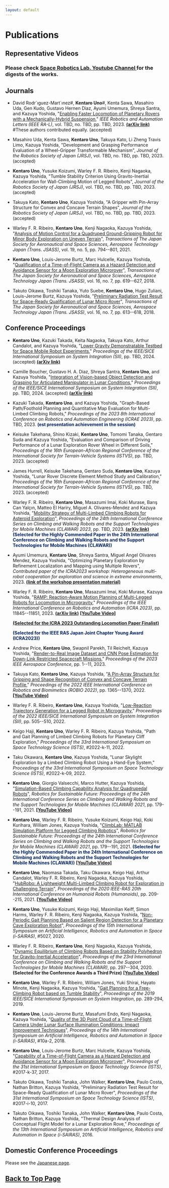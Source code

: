 ```yaml
---
layout: default
---
```


# Publications

## Representative Videos

### Please check <a href="https://www.youtube.com/@spaceroboticslab" target="_blank"> Space Robotics Lab. Youtube Channel </a> for the digests of the works.

## Journals

* David Rodr´ıguez-Mart´ınez#, **Kentaro Uno**#, Kenta Sawa, Masahiro Uda, Gen Kudo, Gustavo Hernen Diaz, Ayumi Umemura, Shreya Santra, and Kazuya Yoshida, "<a href="https://arxiv.org/pdf/2307.04494.pdf" target="_blank">Enabling Faster Locomotion of Planetary Rovers with a Mechanically-Hybrid Suspension</a>," _IEEE Robotics and Automation Letters (IEEE RA-L)_, vol. TBD, no. TBD, pp. TBD, 2023. **<a href="https://arxiv.org/pdf/2307.04494.pdf" target="_blank">(arXiv link)</a>** #These authors contributed equally. (accepted)

* Masahiro Uda, Kenta Sawa, **Kentaro Uno**, Takuya Kato, Li Zheng Travis Limo, Kazuya Yoshida, "Development and Grasping Performance Evaluation of a Wheel-Gripper Transformable Mechanism", _Journal of the Robotics Society of Japan (JRSJ)_, vol. TBD, no. TBD, pp. TBD, 2023. (accepted)

* **Kentaro Uno**, Yusuke Koizumi, Warley F. R. Ribeiro, Kenji Nagaoka, Kazuya Yoshida, "Tumble Stability Criterion Using Gravito-Inertial Acceleration for Wall-Climbing Motion of Legged Robots", _Journal of the Robotics Society of Japan (JRSJ)_, vol. TBD, no. TBD, pp. TBD, 2023. (accepted)

* Takuya Kato, **Kentaro Uno**, Kazuya Yoshida, "A Gripper with Pin-Array Structure for Convex and Concave Terrain Shapes", _Journal of the Robotics Society of Japan (JRSJ)_, vol. TBD, no. TBD, pp. TBD, 2023. (accepted)

* Warley F. R. Ribeiro, **Kentaro Uno**, Kenji Nagaoka, Kazuya Yoshida, "<a href="https://www.jstage.jst.go.jp/article/tastj/19/5/19_19.794/_article" target="_blank">Analysis of Motion Control for a Quadruped Ground-Gripping Robot for Minor Body Exploration on Uneven Terrain</a>", _Transactions of The Japan Society for Aeronautical and Space Sciences, Aerospace Technology Japan (Trans. JSASS)_, vol. 19, no. 5, pp. 794--801, 2021.

* **Kentaro Uno**, Louis-Jerome Burtz, Marc Hulcelle, Kazuya Yoshida, "<a href="https://www.jstage.jst.go.jp/article/tastj/16/7/16_619/_article/-char/en" target="_blank">Qualification of a Time-of-Flight Camera as a Hazard Detection and Avoidance Sensor for a Moon Exploration Microrover</a>", _Transactions of The Japan Society for Aeronautical and Space Sciences, Aerospace Technology Japan (Trans. JSASS)_, vol. 16, no. 7, pp. 619--627, 2018.

* Takuto Oikawa, Toshiki Tanaka, Yuto Suebe, **Kentaro Uno**, Hugo Zuliani, Louis-Jerome Burtz, Kazuya Yoshida, "<a href="https://www.jstage.jst.go.jp/article/tastj/16/7/16_613/_article/-char/en" target="_blank">Preliminary Radiation Test Result for Space-Ready Qualification of Lunar Micro Rover</a>", _Transactions of The Japan Society for Aeronautical and Space Sciences, Aerospace Technology Japan (Trans. JSASS)_, vol. 16, no. 7, pp. 613--618, 2018.

## Conference Proceedings

<!-- * Taku Okawara, Kenji Koide, Shuji Oishi, Masashi Yokozuka, Atsuhiko Banno, Kentaro Uno, and Kazuya Yoshida, "Tightly-Coupled LiDAR-IMU-Wheel Odometry with Online Calibration of a Kinematic Model for Skid-Steering Robots," *Proceedings of the 2024 IEEE International Conference on Robotics and Automation (ICRA)*, pp. TBD, 2024. **<a href="https://arxiv.org/pdf/xxxx.yyyyy.pdf" target="_blank">(arXiv link)</a>** -->

<!-- * Antoine Richard^1, Junnosuke Kamohara^1, Kentaro Uno, Shreya Santra, Dave van der Meer, Miguel Olivares-Mendez, and Kazuya Yoshida, "OmniLRS: A Photorealistic Simulator for Lunar Robotics," *Proceedings of the 2024 IEEE International Conference on Robotics and Automation (ICRA)*, pp. TBD, 2024. **<a href="https://arxiv.org/pdf/xxxx.yyyyy.pdf" target="_blank">(arXiv link)</a>** (1: Equal contribution) -->

* **Kentaro Uno**, Kazuki Takada, Keita Nagaoka, Takuya Kato, Arthur Candalot, and Kazuya Yoshida, "<a href="https://arxiv.org/pdf/2309.10268v1.pdf" target="_blank">Lower Gravity Demonstratable Testbed for Space Mobile Robot Experiments</a>,"  *Proceedings of the IEEE/SICE International Symposium on System Integration (SII)*, pp. TBD, 2024. (accepted) **<a href="https://arxiv.org/abs/2309.10268" target="_blank">(arXiv link)</a>**

* Camille Boucher, Gustavo H. A. Diaz, Shreya Santra, **Kentaro Uno**, and Kazuya Yoshida, "<a href="https://arxiv.org/abs/2309.01055" target="_blank">Integration of Vision-based Object Detection and Grasping for Articulated Manipulator in Lunar Conditions</a>," *Proceedings of the IEEE/SICE International Symposium on System Integration (SII)*, pp. TBD, 2024. (accepted) **<a href="https://arxiv.org/abs/2309.01055" target="_blank">(arXiv link)</a>**

* Kazuki Takada, **Kentaro Uno**, and Kazuya Yoshida, "Graph-Based Path/Foothold Planning and Quantitative Map Evaluation for Multi-Limbed Climbing Robots," *Proceedings of the 2023 8th International Conference on Robotics and Automation Engineering (ICRAE 2023)*, pp. TBD, 2023. **<span style="color: #002266">(est presentation achievement in the session)</span>**

* Keisuke Takehana, Shino Kizaki, **Kentaro Uno**, Tomomi Tanaka, Gentaro Suda and Kazuya Yoshida, "Evaluation and Comparison of Driving Performance of a Lunar Exploration Rover Wheel in Different Soils," *Proceedings of the 16th European-African Regional Conference of the International Society for Terrain-Vehicle Systems (ISTVS)*, pp. TBD, 2023. (accepted)

* James Hurrell, Keisuke Takehana, Gentaro Suda, **Kentaro Uno**, Kazuya Yoshida, "Lunar Rover Discrete Element Method Study and Calibration," *Proceedings of the 16th European-African Regional Conference of the International Society for Terrain-Vehicle Systems (ISTVS)*, pp. TBD, 2023. (accepted)

<!-- * James Hurrell, Keisuke Takehana, **Kentaro Uno**, Kazuya Yoshida, "Lunar Rover Terramechanics Simulation Study," *Proceedings of the 74th International Astronautical Congress (IAC)*, pp. TBD, 2023. -->

* Warley F. R. Ribeiro, **Kentaro Uno**, Masazumi Imai, Koki Murase, Barış Can Yalçın, Matteo El Hariry, Miguel A. Olivares-Mendez and Kazuya Yoshida, "<a href="https://arxiv.org/pdf/2306.07688.pdf" target="_blank">Mobility Strategy of Multi-Limbed Climbing Robots for Asteroid Exploration</a>", *Proceedings of the 24th International Conference Series on Climbing and Walking Robots and the Support Technologies for Mobile Machines (CLAWAR) 2023*, pp. TBD, 2023. **<a href="https://arxiv.org/abs/2306.07688" target="_blank">(arXiv link)</a>** **<span style="color: #002266">(Selected for the Highly Commended Paper in the 24th International Conference on Climbing and Walking Robots and the Support Technologies for Mobile Machines (CLAWAR))</span>**

* Ayumi Umemura, **Kentaro Uno**, Shreya Santra, Miguel Angel Olivares Mendez, Kazuya Yoshida, "Optimizing Planetary Exploration by Refinement Localization and Mapping using Multiple Rovers", *Contributed paper of the ICRA2023 workshop: Heterogeneous multi-robot cooperation for exploration and science in extreme environments*, 2023. **<a href="https://drive.google.com/file/d/10JRqLc0sMEBdbQs2Prm8IGE5pU9_qIOQ/view" target="_blank">(link of the workshop presentation material)</a>**

* Warley F. R. Ribeiro, **Kentaro Uno**, Masazumi Imai, Koki Murase, Kazuya Yoshida, "<a href="https://ieeexplore.ieee.org/stamp/stamp.jsp?arnumber=10161185" target="_blank">RAMP: Reaction-Aware Motion Planning of Multi-Legged Robots for Locomotion in Microgravity</a>," *Proceedings of the IEEE International Conference on Robotics and Automation (ICRA 2023)*, pp. 11845--11851, 2023. **<a href="https://arxiv.org/abs/2301.07996" target="_blank">(arXiv link)</a>**  **<a href="https://youtu.be/M-kWp0qJOTI?feature=shared" target="_blank">[YouTube Video]</a>**


    **<a href="https://www.icra2023.org/awards-finalists" target="_blank">(Selected for the ICRA 2023 Outstanding Locomotion Paper Finalist)</a>** 
    
    **<span style="color: #002266">(Selected for the IEEE RAS Japan Joint Chapter Young Award (ICRA2023))</span>** 

* Andrew Price, **Kentaro Uno**, Swapnil Parekh, Til Reichelt, Kazuya Yoshida, "<a href="https://ieeexplore.ieee.org/document/10115874" target="_blank">Render-to-Real Image Dataset and CNN Pose Estimation for Down-Link Restricted Spacecraft Missions</a>," *Proceedings of the 2023 IEEE Aerospace Conference*, pp. 1--11, 2023.

* Takuya Kato, **Kentaro Uno**, Kazuya Yoshida, "<a href="https://ieeexplore.ieee.org/document/10011858" target="_blank">A Pin-Array Structure for Gripping and Shape Recognition of Convex and Concave Terrain Profile</a>," *Proceedings of the 2022 IEEE International Conference on Robotics and Biomimetics (ROBIO 2022)*, pp. 1365--1370, 2022. **<a href="https://youtu.be/dWo28Nl5jgE?feature=shared" target="_blank">[YouTube Video]</a>**

* Warley F. R. Ribeiro, **Kentaro Uno**, Kazuya Yoshida, "<a href="https://ieeexplore.ieee.org/document/9708772" target="_blank">Low-Reaction Trajectory Generation for a Legged Robot in Microgravity</a>," *Proceedings of the 2022 IEEE/SICE International Symposium on System Integration (SII)*, pp. 505--510, 2022.

* Keigo Haji, **Kentaro Uno**, Warley F. R. Ribeiro, Kazuya Yoshida, "Path and Gait Planning of Limbed Climbing Robots for Planetary Cliff Exploration," *Proceedings of the 33rd International Symposium on Space Technology Science (ISTS)*, #2022-k-11, 2022.

* Taku Okawara, **Kentaro Uno**, Kazuya Yoshida, "Lunar Skylight Exploration by a Limbed Climbing Robot Using a Hand-Eye System," *Proceedings of the 33rd International Symposium on Space Technology Science (ISTS)*, #2022-k-09, 2022.

* **Kentaro Uno**, Giorgio Valsecchi, Marco Hutter, Kazuya Yoshida, "<a href="https://doi.org/10.1007/978-3-030-86294-7_16" target="_blank">Simulation-Based Climbing Capability Analysis for Quadrupedal Robots</a>", *Robotics for Sustainable Future: Proceedings of the 24th International Conference Series on Climbing and Walking Robots and the Support Technologies for Mobile Machines (CLAWAR) 2021*, pp. 179--191, 2021. **<a href="https://www.youtube.com/watch?v=dEEmm8hlXPU" target="_blank">[YouTube Video]</a>**

* **Kentaro Uno**, Warley F. R. Ribeiro, Yusuke Koizumi, Keigo Haji, Koki Kurihara, William Jones, Kazuya Yoshida, "[ClimbLab: MATLAB Simulation Platform for Legged Climbing Robotics](https://doi.org/10.1007/978-3-030-86294-7_20)", *Robotics for Sustainable Future: Proceedings of the 24th International Conference Series on Climbing and Walking Robots and the Support Technologies for Mobile Machines (CLAWAR) 2021*, pp. 179--191, 2021. **<span style="color: #002266">(Selected for the Highly Commended Paper in the 24th International Conference on Climbing and Walking Robots and the Support Technologies for Mobile Machines (CLAWAR))</span>** **<a href="https://www.youtube.com/watch?v=nNB8uTTsJJg" target="_blank">[YouTube Video]</a>**

* **Kentaro Uno**, Naomasa Takada, Taku Okawara, Keigo Haji, Arthur Candalot, Warley F. R. Ribeiro, Kenji Nagaoka, Kazuya Yoshida, "<a href="https://ieeexplore.ieee.org/document/9555799" target="_blank">HubRobo: A Lightweight Multi-Limbed Climbing Robot for Exploration in Challenging Terrain</a>", *Proceedings of the 2020 IEEE-RAS 20th International Conference on Humanoid Robots (Humanoids)*, pp. 209--215, 2021. **<a href="https://youtu.be/CZyJCvOKx9A?feature=shared" target="_blank">[YouTube Video]</a>**

* **Kentaro Uno**, Yusuke Koizumi, Keigo Haji, Maximilian Keiff, Simon Harms, Warley F. R. Ribeiro, Kenji Nagaoka, Kazuya Yoshida, "<a href="https://www.hou.usra.edu/meetings/isairas2020fullpapers/pdf/5027.pdf" target="_blank">Non-Periodic Gait Planning Based on Salient Region Detection for a Planetary Cave Exploration Robot</a>", *Proceedings of the 15th International Symposium on Artificial Intelligence, Robotics and Automation in Space (i-SAIRAS)*, #5027, 2020.

* Warley F. R. Ribeiro, **Kentaro Uno**, Kenji Nagaoka, Kazuya Yoshida, "<a href="https://clawar.org/wp-content/uploads/2021/02/Clawar2020_Paper_18.pdf" target="_blank">Dynamic Equilibrium of Climbing Robots Based on Stability Polyhedron for Gravito-Inertial Acceleration</a>", *Proceedings of the 23rd International Conference on Climbing and Walking Robots and the Support Technologies for Mobile Machines (CLAWAR)*, pp. 297--304, 2020. **(Selected for the Conference Awards a Third Prize)** **[[YouTube Video]](https://www.youtube.com/watch?v=0evShZIG-F4)**

* **Kentaro Uno**, Warley F. R. Ribeiro, William Jones, Yuki Shirai, Hayato Minote, Kenji Nagaoka, Kazuya Yoshida, "<a href="https://ieeexplore.ieee.org/document/8700455" target="_blank">Gait Planning for a Free-Climbing Robot based on Tumble Stability</a>", *Proceedings of the 2019 IEEE/SICE International Symposium on System Integration*, pp. 289-294, 2019.

* **Kentaro Uno**, Louis-Jerome Burtz, Masafumi Endo, Kenji Nagaoka, Kazuya Yoshida, "<a href="https://robotics.estec.esa.int/i-SAIRAS/isairas2018/Papers/Session%2010a/2_uno-86-110-Uno-Kentaro.pdf" target="_blank">Quality of the 3D Point Cloud of a Time-of-Flight Camera Under Lunar Surface Illumination Conditions: Impact Improvement Techniques</a>", *Proceedings of the 14th International Symposium on Artificial Intelligence, Robotics and Automation in Space (i-SAIRAS)*, #10a-2, 2018.

* **Kentaro Uno**, Louis-Jerome Burtz, Marc Hulcelle, Kazuya Yoshida, "<a href="/assets/files/ISTS2017_KentaroUno.pdf" target="_blank">Capability of a Time-of-Flight Camera as a Hazard Detection and Avoidance Sensor for a Moon Exploration Microrover</a>", *Proceedings of the 31st International Symposium on Space Technology Science (ISTS)*, #2017-k-37, 2017.

* Takuto Oikawa, Toshiki Tanaka, John Walker, **Kentaro Uno**, Paulo Costa, Nathan Britton, Kazuya Yoshida, "Preliminary Radiation Test Result for Space-Ready Qualification of Lunar Micro Rover", *Proceedings of the 31st International Symposium on Space Technology Science (ISTS)*, #2017-i-10, 2017.

* Takuto Oikawa, Toshiki Tanaka, John Walker, **Kentaro Uno**, Paulo Costa, Nathan Britton, Kazuya Yoshida, "Thermal Design Analysis of Conceptual Flight Model for a Lunar Exploration Rove," *Proceedings of the 13th International Symposium on Artificial Intelligence, Robotics and Automation in Space (i-SAIRAS)*, 2016.

## Domestic Conference Proceedings

Please see the [Japanese page](./pub_j.html).

## [Back to Top Page](./)
